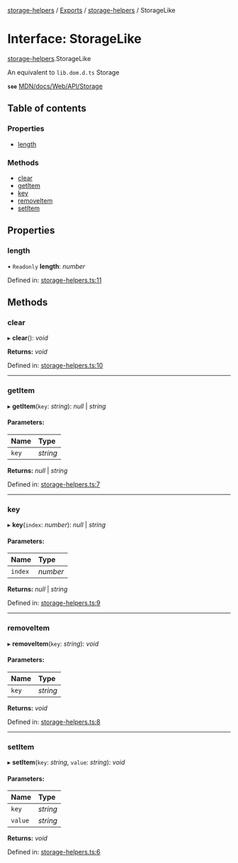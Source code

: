 [storage-helpers](/packages/storage-helpers/docs/README.md) / [Exports](/packages/storage-helpers/docs/modules.md) / [storage-helpers](/packages/storage-helpers/docs/modules/storage_helpers.md) / StorageLike

# Interface: StorageLike

[storage-helpers](/packages/storage-helpers/docs/modules/storage_helpers.md).StorageLike

An equivalent to `lib.dom.d.ts` Storage

**`see`** [MDN/docs/Web/API/Storage](https://developer.mozilla.org/en-US/docs/Web/API/Storage)

## Table of contents

### Properties

- [length](/packages/storage-helpers/docs/interfaces/storage_helpers.storagelike.md#length)

### Methods

- [clear](/packages/storage-helpers/docs/interfaces/storage_helpers.storagelike.md#clear)
- [getItem](/packages/storage-helpers/docs/interfaces/storage_helpers.storagelike.md#getitem)
- [key](/packages/storage-helpers/docs/interfaces/storage_helpers.storagelike.md#key)
- [removeItem](/packages/storage-helpers/docs/interfaces/storage_helpers.storagelike.md#removeitem)
- [setItem](/packages/storage-helpers/docs/interfaces/storage_helpers.storagelike.md#setitem)

## Properties

### length

• `Readonly` **length**: *number*

Defined in: [storage-helpers.ts:11](https://github.com/FaberVitale/storage-helpers/blob/main/packages/storage-helpers/src/storage-helpers.ts#L11)

## Methods

### clear

▸ **clear**(): *void*

**Returns:** *void*

Defined in: [storage-helpers.ts:10](https://github.com/FaberVitale/storage-helpers/blob/main/packages/storage-helpers/src/storage-helpers.ts#L10)

___

### getItem

▸ **getItem**(`key`: *string*): *null* \| *string*

#### Parameters:

Name | Type |
:------ | :------ |
`key` | *string* |

**Returns:** *null* \| *string*

Defined in: [storage-helpers.ts:7](https://github.com/FaberVitale/storage-helpers/blob/main/packages/storage-helpers/src/storage-helpers.ts#L7)

___

### key

▸ **key**(`index`: *number*): *null* \| *string*

#### Parameters:

Name | Type |
:------ | :------ |
`index` | *number* |

**Returns:** *null* \| *string*

Defined in: [storage-helpers.ts:9](https://github.com/FaberVitale/storage-helpers/blob/main/packages/storage-helpers/src/storage-helpers.ts#L9)

___

### removeItem

▸ **removeItem**(`key`: *string*): *void*

#### Parameters:

Name | Type |
:------ | :------ |
`key` | *string* |

**Returns:** *void*

Defined in: [storage-helpers.ts:8](https://github.com/FaberVitale/storage-helpers/blob/main/packages/storage-helpers/src/storage-helpers.ts#L8)

___

### setItem

▸ **setItem**(`key`: *string*, `value`: *string*): *void*

#### Parameters:

Name | Type |
:------ | :------ |
`key` | *string* |
`value` | *string* |

**Returns:** *void*

Defined in: [storage-helpers.ts:6](https://github.com/FaberVitale/storage-helpers/blob/main/packages/storage-helpers/src/storage-helpers.ts#L6)

